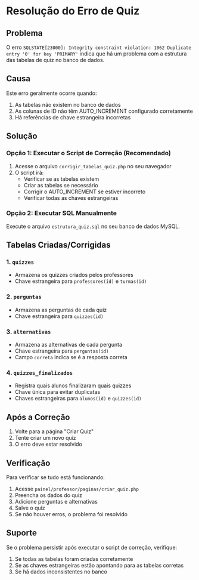 # Resolução do Erro de Quiz

## Problema
O erro `SQLSTATE[23000]: Integrity constraint violation: 1062 Duplicate entry '0' for key 'PRIMARY'` indica que há um problema com a estrutura das tabelas de quiz no banco de dados.

## Causa
Este erro geralmente ocorre quando:
1. As tabelas não existem no banco de dados
2. As colunas de ID não têm AUTO_INCREMENT configurado corretamente
3. Há referências de chave estrangeira incorretas

## Solução

### Opção 1: Executar o Script de Correção (Recomendado)
1. Acesse o arquivo `corrigir_tabelas_quiz.php` no seu navegador
2. O script irá:
   - Verificar se as tabelas existem
   - Criar as tabelas se necessário
   - Corrigir o AUTO_INCREMENT se estiver incorreto
   - Verificar todas as chaves estrangeiras

### Opção 2: Executar SQL Manualmente
Execute o arquivo `estrutura_quiz.sql` no seu banco de dados MySQL.

## Tabelas Criadas/Corrigidas

### 1. `quizzes`
- Armazena os quizzes criados pelos professores
- Chave estrangeira para `professores(id)` e `turmas(id)`

### 2. `perguntas`
- Armazena as perguntas de cada quiz
- Chave estrangeira para `quizzes(id)`

### 3. `alternativas`
- Armazena as alternativas de cada pergunta
- Chave estrangeira para `perguntas(id)`
- Campo `correta` indica se é a resposta correta

### 4. `quizzes_finalizados`
- Registra quais alunos finalizaram quais quizzes
- Chave única para evitar duplicatas
- Chaves estrangeiras para `alunos(id)` e `quizzes(id)`

## Após a Correção
1. Volte para a página "Criar Quiz"
2. Tente criar um novo quiz
3. O erro deve estar resolvido

## Verificação
Para verificar se tudo está funcionando:
1. Acesse `painel/professor/paginas/criar_quiz.php`
2. Preencha os dados do quiz
3. Adicione perguntas e alternativas
4. Salve o quiz
5. Se não houver erros, o problema foi resolvido

## Suporte
Se o problema persistir após executar o script de correção, verifique:
1. Se todas as tabelas foram criadas corretamente
2. Se as chaves estrangeiras estão apontando para as tabelas corretas
3. Se há dados inconsistentes no banco
